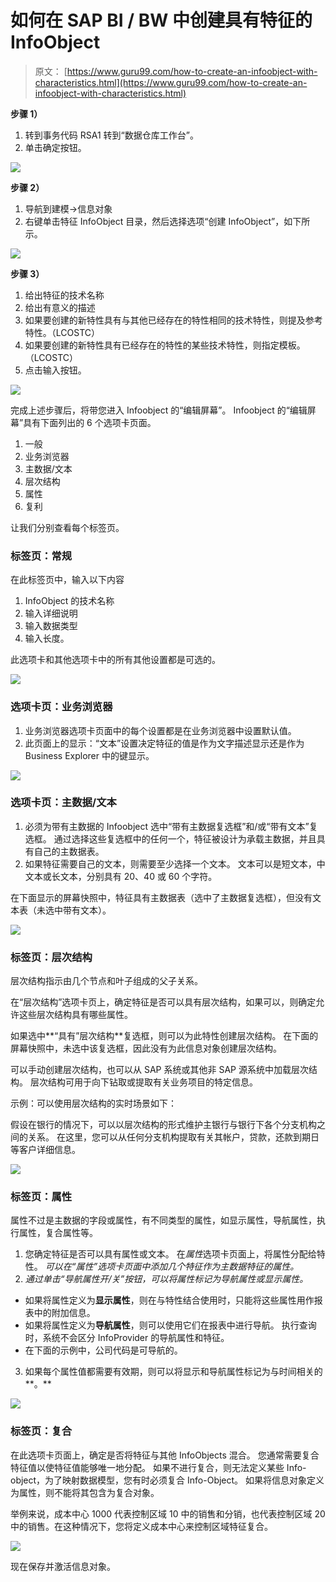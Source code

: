 # 如何在 SAP BI / BW 中创建具有特征的 InfoObject

> 原文： [https://www.guru99.com/how-to-create-an-infoobject-with-characteristics.html](https://www.guru99.com/how-to-create-an-infoobject-with-characteristics.html)

**步骤 1）**

1.  转到事务代码 RSA1 转到“数据仓库工作台”。
2.  单击确定按钮。

![](img/d5339fc8924da6b2c243203af0679885.png)

**步骤 2）**

1.  导航到建模->信息对象
2.  右键单击特征 InfoObject 目录，然后选择选项“创建 InfoObject”，如下所示。

![](img/124e821178191458a7f24de219434a09.png)

**步骤 3）**

1.  给出特征的技术名称
2.  给出有意义的描述
3.  如果要创建的新特性具有与其他已经存在的特性相同的技术特性，则提及参考特性。（LCOSTC）
4.  如果要创建的新特性具有已经存在的特性的某些技术特性，则指定模板。 （LCOSTC）
5.  点击输入按钮。

![](img/02e14b325f0331ed1c4055e725c5c64a.png)

完成上述步骤后，将带您进入 Infoobject 的“编辑屏幕”。 Infoobject 的“编辑屏幕”具有下面列出的 6 个选项卡页面。

1.  一般
2.  业务浏览器
3.  主数据/文本
4.  层次结构
5.  属性
6.  复利

让我们分别查看每个标签页。

### **标签页：常规**

在此标签页中，输入以下内容

1.  InfoObject 的技术名称
2.  输入详细说明
3.  输入数据类型
4.  输入长度。

此选项卡和其他选项卡中的所有其他设置都是可选的。

![](img/32c1f44e07ba9f492e0a5301482df0c2.png)

### **选项卡页：业务浏览器**

1.  业务浏览器选项卡页面中的每个设置都是在业务浏览器中设置默认值。
2.  此页面上的显示：“文本”设置决定特征的值是作为文字描述显示还是作为 Business Explorer 中的键显示。

![](img/c8b8f1dff9b008f1d863d06fb5b334af.png)

### **选项卡页：主数据/文本**

1.  必须为带有主数据的 Infoobject 选中“带有主数据复选框”和/或“带有文本”复选框。 通过选择这些复选框中的任何一个，特征被设计为承载主数据，并且具有自己的主数据表。
2.  如果特征需要自己的文本，则需要至少选择一个文本。 文本可以是短文本，中文本或长文本，分别具有 20、40 或 60 个字符。

在下面显示的屏幕快照中，特征具有主数据表（选中了主数据复选框），但没有文本表（未选中带有文本）。

![](img/f654801707b25592c808107ecd1c4075.png)

### **标签页：层次结构**

层次结构指示由几个节点和叶子组成的父子关系。

在“层次结构”选项卡页上，确定特征是否可以具有层次结构，如果可以，则确定允许这些层次结构具有哪些属性。

如果选中**“具有”层次结构**复选框，则可以为此特性创建层次结构。 在下面的屏幕快照中，未选中该复选框，因此没有为此信息对象创建层次结构。

可以手动创建层次结构，也可以从 SAP 系统或其他非 SAP 源系统中加载层次结构。 层次结构可用于向下钻取或提取有关业务项目的特定信息。

示例：可以使用层次结构的实时场景如下：

假设在银行的情况下，可以以层次结构的形式维护主银行与银行下各个分支机构之间的关系。 在这里，您可以从任何分支机构提取有关其帐户，贷款，还款到期日等客户详细信息。

![](img/b60315817ca473d3781b4929aec744f6.png)

### **标签页：属性**

属性不过是主数据的字段或属性，有不同类型的属性，如显示属性，导航属性，执行属性，复合属性等。

1.  您确定特征是否可以具有属性或文本。 在*属性*选项卡页面上，将属性分配给特性。 *可以在“属性”选项卡页面中添加几个特征作为主数据特征的属性。*
2.  *通过单击“导航属性开/关”按钮，可以将属性标记为导航属性或显示属性。*

*   如果将属性定义为**显示属性**，则在与特性结合使用时，只能将这些属性用作报表中的附加信息。
*   如果将属性定义为**导航属性**，则可以使用它们在报表中进行导航。 执行查询时，系统不会区分 InfoProvider 的导航属性和特征。
*   在下面的示例中，公司代码是可导航的。

3.  如果每个属性值都需要有效期，则可以将显示和导航属性标记为与时间相关的**。**

![](img/a2cfab5ec56842797797d5c5339eda53.png)

### **标签页：复合**

在此选项卡页面上，确定是否将特征与其他 InfoObjects 混合。 您通常需要复合特征值以使特征值能够唯一地分配。 如果不进行复合，则无法定义某些 Info-object，为了映射数据模型，您有时必须复合 Info-Object。 如果将信息对象定义为属性，则不能将其包含为复合对象。

举例来说，成本中心 1000 代表控制区域 10 中的销售和分销，也代表控制区域 20 中的销售。在这种情况下，您将定义成本中心来控制区域特征复合。

![](img/22c14fbf118ff9499914e42539c21ac6.png)

现在保存并激活信息对象。